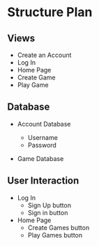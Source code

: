 # Structure Plan

## Views
- Create an Account
- Log In
- Home Page
- Create Game
- Play Game

## Database

- Account Database
    - Username
    - Password
    
- Game Database
## User Interaction
- Log In 
    - Sign Up button
    - Sign in button
- Home Page
    - Create Games button
    - Play Games button
    